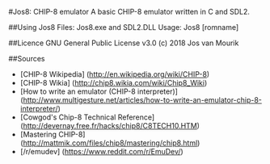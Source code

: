 #Jos8: CHIP-8 emulator
A basic CHIP-8 emulator written in C and SDL2.

##Using Jos8
Files: Jos8.exe and SDL2.DLL
Usage: Jos8 [romname]

##Licence
GNU General Public License v3.0
(c) 2018 Jos van Mourik

##Sources
* [CHIP-8 Wikipedia] (http://en.wikipedia.org/wiki/CHIP-8)
* [CHIP-8 Wikia] (http://chip8.wikia.com/wiki/Chip8_Wiki)
* [How to write an emulator (CHIP-8 interpreter)] (http://www.multigesture.net/articles/how-to-write-an-emulator-chip-8-interpreter/)
* [Cowgod's Chip-8 Technical Reference] (http://devernay.free.fr/hacks/chip8/C8TECH10.HTM)
* [Mastering CHIP-8] (http://mattmik.com/files/chip8/mastering/chip8.html)
* [/r/emudev] (https://www.reddit.com/r/EmuDev/)